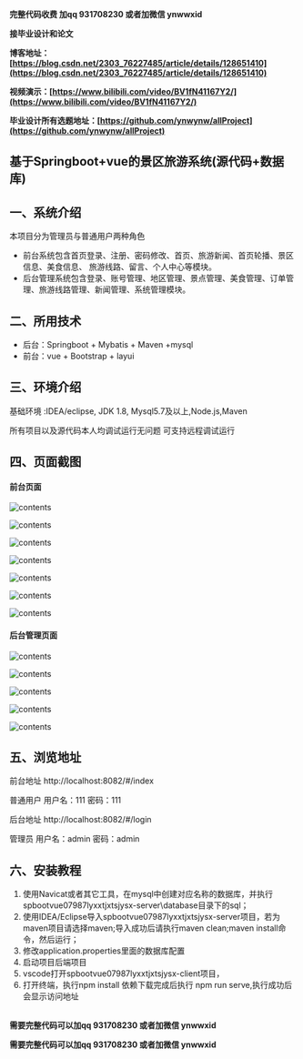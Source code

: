 **完整代码收费  加qq  931708230 或者加微信  ynwwxid**

**接毕业设计和论文**

**博客地址：[https://blog.csdn.net/2303_76227485/article/details/128651410](https://blog.csdn.net/2303_76227485/article/details/128651410)**

**视频演示：[https://www.bilibili.com/video/BV1fN41167Y2/](https://www.bilibili.com/video/BV1fN41167Y2/)**

**毕业设计所有选题地址：[https://github.com/ynwynw/allProject](https://github.com/ynwynw/allProject)**

## 基于Springboot+vue的景区旅游系统(源代码+数据库)

## 一、系统介绍

本项目分为管理员与普通用户两种角色

- 前台系统包含首页登录、注册、密码修改、首页、旅游新闻、首页轮播、景区信息、美食信息、
  旅游线路、留言、个人中心等模块。 
- 后台管理系统包含登录、账号管理、地区管理、景点管理、美食管理、订单管理、旅游线路管理、新闻管理、系统管理模块。

## 二、所用技术

- 后台：Springboot + Mybatis  + Maven +mysql
- 前台：vue + Bootstrap + layui


## 三、环境介绍

基础环境 :IDEA/eclipse, JDK 1.8, Mysql5.7及以上,Node.js,Maven

所有项目以及源代码本人均调试运行无问题 可支持远程调试运行

## 四、页面截图

#### 前台页面

![contents](./picture/picture1.png)

![contents](./picture/picture2.png)

![contents](./picture/picture3.png)

![contents](./picture/picture4.png)

![contents](./picture/picture5.png)

![contents](./picture/picture6.png)

![contents](./picture/picture7.png)

#### 后台管理页面

![contents](./picture/picture8.png)

![contents](./picture/picture9.png)

![contents](./picture/picture10.png)

![contents](./picture/picture11.png)

![contents](./picture/picture12.png)

## 五、浏览地址

前台地址
http://localhost:8082/#/index

普通用户  用户名：111  密码：111

后台地址
http://localhost:8082/#/login

管理员 用户名：admin  密码：admin

## 六、安装教程

1. 使用Navicat或者其它工具，在mysql中创建对应名称的数据库，并执行spbootvue07987lyxxtjxtsjysx-server\database目录下的sql；
2. 使用IDEA/Eclipse导入spbootvue07987lyxxtjxtsjysx-server项目，若为maven项目请选择maven;导入成功后请执行maven clean;maven install命令，然后运行；
3. 修改application.properties里面的数据库配置
4. 启动项目后端项目 
5. vscode打开spbootvue07987lyxxtjxtsjysx-client项目，
6. 打开终端，执行npm install 依赖下载完成后执行 npm run serve,执行成功后会显示访问地址

​	
**需要完整代码可以加qq  931708230 或者加微信 ynwwxid**

**需要完整代码可以加qq  931708230 或者加微信  ynwwxid**
